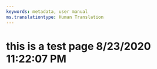 ```yaml
---
keywords: metadata, user manual
ms.translationtype: Human Translation
---
```

# this is a test page 8/23/2020 11:22:07 PM